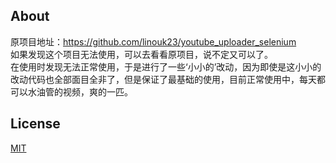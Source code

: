 ## About

原项目地址：https://github.com/linouk23/youtube_uploader_selenium
<br>如果发现这个项目无法使用，可以去看看原项目，说不定又可以了。<br>
在使用时发现无法正常使用，于是进行了一些‘小小的’改动，因为即使是这小小的改动代码也全部面目全非了，但是保证了最基础的使用，目前正常使用中，每天都可以水油管的视频，爽的一匹。


## License
[MIT](https://choosealicense.com/licenses/mit/)
